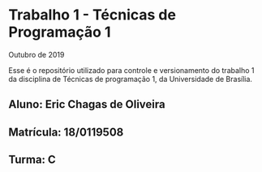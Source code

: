 # Trabalho 1 - Técnicas de Programação 1

Outubro de 2019

Esse é o repositório utilizado para controle e versionamento do trabalho 1 da disciplina de Técnicas de programação 1, da Universidade de Brasília.
## Aluno: Eric Chagas de Oliveira
## Matrícula: 18/0119508
## Turma: C
